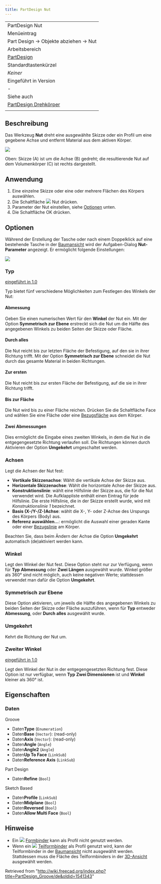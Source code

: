 ```yaml
---
title: PartDesign Nut
---
```

|  |
| --- |
| PartDesign Nut |
| Menüeintrag |
| Part Design → Objekte abziehen → Nut |
| Arbeitsbereich |
| [PartDesign](/PartDesign_Workbench/de "PartDesign Workbench/de") |
| Standardtastenkürzel |
| *Keiner* |
| Eingeführt in Version |
| - |
| Siehe auch |
| [PartDesign Drehkörper](/PartDesign_Revolution/de "PartDesign Revolution/de") |
|  |

## Beschreibung

Das Werkzeug **Nut** dreht eine ausgewählte Skizze oder ein Profil um eine gegebene Achse und entfernt Material aus dem aktiven Körper.

![](/images/PartDesign_Groove_example.svg)

Oben: Skizze (A) ist um die Achse (B) gedreht; die resultierende Nut auf dem Volumenkörper (C) ist rechts dargestellt.

## Anwendung

1. Eine einzelne Skizze oder eine oder mehrere Flächen des Körpers auswählen.
2. Die Schaltfläche ![](/images/PartDesign_Groove.svg) Nut drücken.
3. Parameter der Nut einstellen, siehe [Optionen](#Optionen) unten.
4. Die Schaltfläche OK drücken.

## Optionen

Während der Erstellung der Tasche oder nach einem Doppelklick auf eine bestehende Tasche in der [Baumansicht](/Tree_view/de "Tree view/de") wird der Aufgaben-Dialog **Nut-Parameter** angezeigt. Er ermöglicht folgende Einstellungen:

![](/images/Partdesign_groove_parameters.png)

### Typ

[eingeführt in 1.0](/Release_notes_1.0/de "Release notes 1.0/de")

Typ bietet fünf verschiedene Möglichkeiten zum Festlegen des Winkels der Nut:

#### Abmessung

Geben Sie einen numerischen Wert für den **Winkel** der Nut ein. Mit der Option **Symmetrisch zur Ebene** erstreckt sich die Nut um die Hälfte des angegebenen Winkels zu beiden Seiten der Skizze oder Fläche.

#### Durch alles

Die Nut reicht bis zur letzten Fläche der Befestigung, auf den sie in ihrer Richtung trifft. Mit der Option **Symmetrisch zur Ebene** schneidet die Nut durch das gesamte Material in beiden Richtungen.

#### Zur ersten

Die Nut reicht bis zur ersten Fläche der Befestigung, auf die sie in ihrer Richtung trifft.

#### Bis zur Fläche

Die Nut wird bis zu einer Fläche reichen. Drücken Sie die Schaltfläche Face und wählen Sie eine Fläche oder eine [Bezugsfläche](/PartDesign_Plane "PartDesign Plane") aus dem Körper.

#### Zwei Abmessungen

Dies ermöglicht die Eingabe eines zweiten Winkels, in dem die Nut in die entgegengesetzte Richtung verlaufen soll. Die Richtungen können durch Aktivieren der Option **Umgekehrt** umgeschaltet werden.

### Achsen

Legt die Achsen der Nut fest:

* **Vertikale Skizzenachse**: Wählt die vertikale Achse der Skizze aus.
* **Horizontale Skizzenachse**: Wählt die horizontale Achse der Skizze aus.
* **Konstruktionslinie**: wählt eine Hilfslinie der Skizze aus, die für die Nut verwendet wird. Die Aufklappliste enthält einen Eintrag für jede Hilfslinie. Die erste Hilfslinie, die in der Skizze erstellt wurde, wird mit *Konstruktionslinie 1* bezeichnet.
* **Basis (X-/Y-/Z-)Achse**: wählt die X-, Y- oder Z-Achse des Urspungs des Körpers (Body) aus.
* **Referenz auswählen...**: ermöglicht die Auswahl einer geraden Kante oder einer [Bezugslinie](/PartDesign_Line/de "PartDesign Line/de") am Körper.

Beachten Sie, dass beim Ändern der Achse die Option **Umgekehrt** automatisch (de)aktiviert werden kann.

### Winkel

Legt den Winkel der Nut fest. Diese Option steht nur zur Verfügung, wenn für **Typ** **Abmessung** oder **Zwei Längen** ausgewählt wurde. Winkel größer als 360° sind nicht möglich, auch keine negativen Werte; stattdessen verwendet man dafür die Option **Umgekehrt**.

### Symmetrisch zur Ebene

Diese Option aktivieren, um jeweils die Hälfte des angegebenen Winkels zu beiden Seiten der Skizze oder Fläche auszuführen, wenn für **Typ** entweder **Abmessung**, oder **Durch alles** ausgewählt wurde.

### Umgekehrt

Kehrt die Richtung der Nut um.

### Zweiter Winkel

[eingeführt in 1.0](/Release_notes_1.0/de "Release notes 1.0/de")

Legt den Winkel der Nut in der entgegengesetzten Richtung fest. Diese Option ist nur verfügbar, wenn **Typ** **Zwei Dimensionen** ist und **Winkel** kleiner als 360° ist.

## Eigenschaften

### Daten

Groove

* Daten**Type** (`Enumeration`)
* Daten**Base** (`Vector`): (read-only)
* Daten**Axis** (`Vector`): (read-only)
* Daten**Angle** (`Angle`)
* Daten**Angle2** (`Angle`)
* Daten**Up To Face** (`LinkSub`)
* Daten**Reference Axis** (`LinkSub`)

Part Design

* Daten**Refine** (`Bool`)

Sketch Based

* Daten**Profile** (`LinkSub`)
* Daten**Midplane** (`Bool`)
* Daten**Reversed** (`Bool`)
* Daten**Allow Multi Face** (`Bool`)

## Hinweise

* Ein ![](/images/PartDesign_ShapeBinder.svg) [Formbinder](/PartDesign_ShapeBinder/de "PartDesign ShapeBinder/de") kann als Profil nicht genutzt werden.
* Wenn ein ![](/images/PartDesign_SubShapeBinder.svg) [Teilformbinder](/PartDesign_SubShapeBinder/de "PartDesign SubShapeBinder/de") als Profil genutzt wird, kann der Teilformbinder in der [Baumansicht](/Tree_view/de "Tree view/de") nicht ausgewählt werden. Stattdessen muss die Fläche des Teilformbinders in der [3D-Ansicht](/3D_view/de "3D view/de") ausgewählt werden.

Retrieved from "<http://wiki.freecad.org/index.php?title=PartDesign_Groove/de&oldid=1541343>"